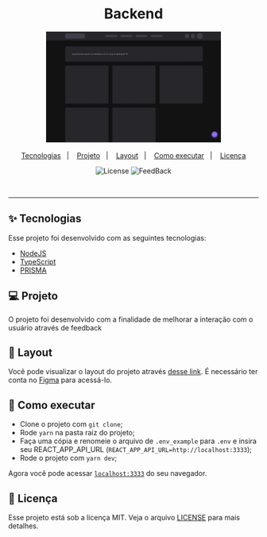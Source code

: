 <h1 align="center">
  Backend
</h1>

<p align="center">
  <img alt="FeedBack" src="https://github.com/alissonandrade2020/FeedbackWidget/blob/master/web/assets/frontend.JPG" width="70%">
</p>


<p align="center">
  <a href="#-tecnologias">Tecnologias</a>&nbsp;&nbsp;&nbsp;|&nbsp;&nbsp;&nbsp;
  <a href="#-projeto">Projeto</a>&nbsp;&nbsp;&nbsp;|&nbsp;&nbsp;&nbsp;
  <a href="#-layout">Layout</a>&nbsp;&nbsp;&nbsp;|&nbsp;&nbsp;&nbsp;
  <a href="#-como-executar">Como executar</a>&nbsp;&nbsp;&nbsp;|&nbsp;&nbsp;&nbsp;
  <a href="#-licença">Licença</a>
</p>

<p align="center">
  <img alt="License" src="https://img.shields.io/static/v1?label=license&message=MIT&color=blue&labelColor=000000">

 <img src="https://img.shields.io/static/v1?label=FeedBack&message=00&color=blue&labelColor=000000" alt="FeedBack" />
</p>

<br>

-----------------------------------------

## ✨ Tecnologias

Esse projeto foi desenvolvido com as seguintes tecnologias:

- [NodeJS](https://reactjs.org)
- [TypeScript](https://www.typescriptlang.org/)
- [PRISMA](https://www.prisma.io/)

## 💻 Projeto

O projeto foi desenvolvido com a finalidade de melhorar a interação com o usuário através de feedback

## 🔖 Layout

Você pode visualizar o layout do projeto através [desse link](https://www.figma.com/file/10KOlLJmf4gX2IpqXtW293/Feedback-Widget-(Community)?node-id=100%3A2114). É necessário ter conta no [Figma](http://figma.com/) para acessá-lo.

## 🚀 Como executar

- Clone o projeto com `git clone`;
- Rode `yarn` na pasta raiz do projeto;
- Faça uma cópia e renomeie o arquivo de `.env_example` para `.env` e insira seu REACT_APP_API_URL (`REACT_APP_API_URL=http://localhost:3333`);
- Rode o projeto com `yarn dev`;

Agora você pode acessar [`localhost:3333`](http://localhost:3333) do seu navegador.

## 📄 Licença

Esse projeto está sob a licença MIT. Veja o arquivo [LICENSE](LICENSE.md) para mais detalhes.

